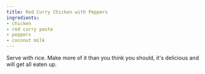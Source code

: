 ```yaml
---
title: Red Curry Chicken with Peppers
ingredients:
- chicken
- red curry paste
- peppers
- coconut milk
---
```

Serve with rice. Make more of it than you think you should, it's
delicious and will get all eaten up.
